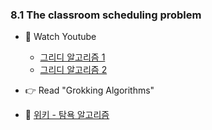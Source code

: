 ### 8.1 The classroom scheduling problem


- 🍒 Watch Youtube
    - [그리디 알고리즘 1](https://www.youtube.com/watch?v=7noZLdfHIMQ&t=34s)
    - [그리디 알고리즘 2](https://www.youtube.com/watch?v=vw4gqeM4UGs)
    
   

- 👉 Read "Grokking Algorithms"


- 🍑 [위키 - 탐욕 알고리즘](https://ko.wikipedia.org/wiki/%ED%83%90%EC%9A%95_%EC%95%8C%EA%B3%A0%EB%A6%AC%EC%A6%98)

